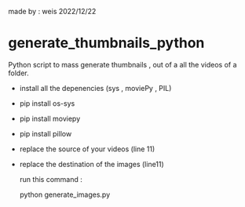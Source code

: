 made by : weis
2022/12/22

# generate_thumbnails_python
Python script to mass generate thumbnails , out of a all the videos of a folder.




- install all the depenencies (sys , moviePy , PIL)

-   pip install os-sys
-  pip install moviepy
-  pip install pillow
   
- replace the source of your videos 
  (line 11)
- replace the destination of the images
  (line11)
  
  run this command :
  
  python generate_images.py
  
